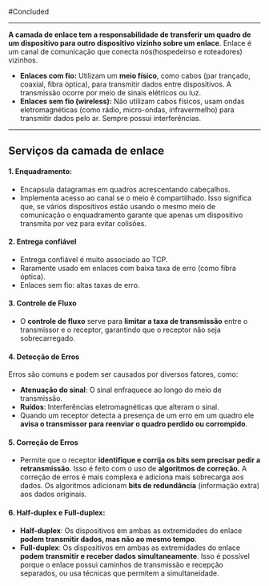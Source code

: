 #Concluded 

---
**A camada de enlace tem a responsabilidade de transferir um quadro de um dispositivo para outro dispositivo vizinho sobre um enlace**. Enlace é um canal de comunicação que conecta nós(hospedeirso e roteadores) vizinhos.

- **Enlaces com fio:** Utilizam um **meio físico**, como cabos (par trançado, coaxial, fibra óptica), para transmitir dados entre dispositivos. A transmissão ocorre por meio de sinais elétricos ou luz.
- **Enlaces sem fio (wireless):** Não utilizam cabos físicos, usam ondas eletromagnéticas (como rádio, micro-ondas, infravermelho) para transmitir dados pelo ar. Sempre possui interferências.
---
## **Serviços da camada de enlace**

#### **1. Enquadramento**: 
- Encapsula datagramas em quadros acrescentando cabeçalhos.
- Implementa acesso ao canal se o meio é compartilhado. Isso significa que, se vários dispositivos estão usando o mesmo meio de comunicação o enquadramento garante que apenas um dispositivo transmita por vez para evitar colisões.
#### **2. Entrega confiável**
- Entrega confiável é muito associado ao TCP.
- Raramente usado em enlaces com baixa taxa de erro (como fibra óptica).
- Enlaces sem fio: altas taxas de erro.
#### **3. Controle de Fluxo** 
- O **controle de fluxo** serve para **limitar a taxa de transmissão** entre o transmissor e o receptor, garantindo que o receptor não seja sobrecarregado.
#### **4. Detecção de Erros** 

Erros são comuns e podem ser causados por diversos fatores, como:

- **Atenuação do sinal**: O sinal enfraquece ao longo do meio de transmissão.
- **Ruídos**: Interferências eletromagnéticas que alteram o sinal.
- Quando um receptor detecta a presença de um erro em um quadro ele **avisa o transmissor para reenviar o quadro perdido ou corrompido**. 
#### **5. Correção de Erros**  
- Permite que o receptor **identifique e corrija os bits sem precisar pedir a retransmissão**. Isso é feito com o uso de **algoritmos de correção.** A correção de erros é mais complexa e adiciona mais sobrecarga aos dados. Os algoritmos adicionam **bits de redundância** (informação extra) aos dados originais. 
####  **6. Half-duplex e Full-duplex**: 
- **Half-duplex**: Os dispositivos em ambas as extremidades do enlace **podem transmitir dados, mas não ao mesmo tempo**. 
- **Full-duplex**: Os dispositivos em ambas as extremidades do enlace **podem transmitir e receber dados simultaneamente**. Isso é possível porque o enlace possui caminhos de transmissão e recepção separados, ou usa técnicas que permitem a simultaneidade.


